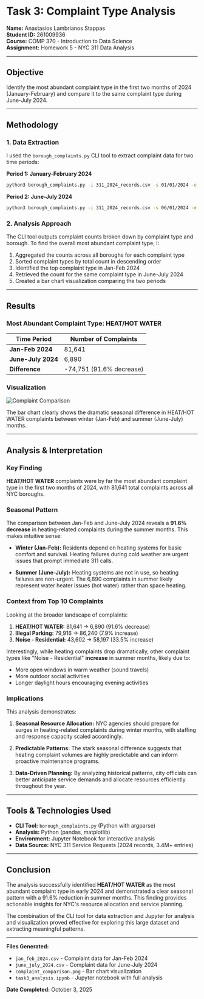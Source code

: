 # Task 3: Complaint Type Analysis

**Name:** Anastasios Lambrianos Stappas  
**Student ID:** 261009936  
**Course:** COMP 370 - Introduction to Data Science  
**Assignment:** Homework 5 - NYC 311 Data Analysis

---

## Objective

Identify the most abundant complaint type in the first two months of 2024 (January-February) and compare it to the same complaint type during June-July 2024.

---

## Methodology

### 1. Data Extraction

I used the `borough_complaints.py` CLI tool to extract complaint data for two time periods:

**Period 1: January-February 2024**
```bash
python3 borough_complaints.py -i 311_2024_records.csv -s 01/01/2024 -e 02/29/2024 -o jan_feb_2024.csv
```

**Period 2: June-July 2024**
```bash
python3 borough_complaints.py -i 311_2024_records.csv -s 06/01/2024 -e 07/31/2024 -o june_july_2024.csv
```

### 2. Analysis Approach

The CLI tool outputs complaint counts broken down by complaint type and borough. To find the overall most abundant complaint type, I:

1. Aggregated the counts across all boroughs for each complaint type
2. Sorted complaint types by total count in descending order
3. Identified the top complaint type in Jan-Feb 2024
4. Retrieved the count for the same complaint type in June-July 2024
5. Created a bar chart visualization comparing the two periods

---

## Results

### Most Abundant Complaint Type: **HEAT/HOT WATER**

| Time Period | Number of Complaints |
|-------------|---------------------|
| **Jan-Feb 2024** | 81,641 |
| **June-July 2024** | 6,890 |
| **Difference** | -74,751 (91.6% decrease) |

### Visualization

![Complaint Comparison](complaint_comparison.png)

The bar chart clearly shows the dramatic seasonal difference in HEAT/HOT WATER complaints between winter (Jan-Feb) and summer (June-July) months.

---

## Analysis & Interpretation

### Key Finding

**HEAT/HOT WATER** complaints were by far the most abundant complaint type in the first two months of 2024, with 81,641 total complaints across all NYC boroughs.

### Seasonal Pattern

The comparison between Jan-Feb and June-July 2024 reveals a **91.6% decrease** in heating-related complaints during the summer months. This makes intuitive sense:

- **Winter (Jan-Feb):** Residents depend on heating systems for basic comfort and survival. Heating failures during cold weather are urgent issues that prompt immediate 311 calls.

- **Summer (June-July):** Heating systems are not in use, so heating failures are non-urgent. The 6,890 complaints in summer likely represent water heater issues (hot water) rather than space heating.

### Context from Top 10 Complaints

Looking at the broader landscape of complaints:

1. **HEAT/HOT WATER:** 81,641 → 6,890 (91.6% decrease)
2. **Illegal Parking:** 79,916 → 86,240 (7.9% increase)
3. **Noise - Residential:** 43,602 → 58,197 (33.5% increase)

Interestingly, while heating complaints drop dramatically, other complaint types like "Noise - Residential" **increase** in summer months, likely due to:
- More open windows in warm weather (sound travels)
- More outdoor social activities
- Longer daylight hours encouraging evening activities

### Implications

This analysis demonstrates:

1. **Seasonal Resource Allocation:** NYC agencies should prepare for surges in heating-related complaints during winter months, with staffing and response capacity scaled accordingly.

2. **Predictable Patterns:** The stark seasonal difference suggests that heating complaint volumes are highly predictable and can inform proactive maintenance programs.

3. **Data-Driven Planning:** By analyzing historical patterns, city officials can better anticipate service demands and allocate resources efficiently throughout the year.

---

## Tools & Technologies Used

- **CLI Tool:** `borough_complaints.py` (Python with argparse)
- **Analysis:** Python (pandas, matplotlib)
- **Environment:** Jupyter Notebook for interactive analysis
- **Data Source:** NYC 311 Service Requests (2024 records, 3.4M+ entries)

---

## Conclusion

The analysis successfully identified **HEAT/HOT WATER** as the most abundant complaint type in early 2024 and demonstrated a clear seasonal pattern with a 91.6% reduction in summer months. This finding provides actionable insights for NYC's resource allocation and service planning.

The combination of the CLI tool for data extraction and Jupyter for analysis and visualization proved effective for exploring this large dataset and extracting meaningful patterns.

---

**Files Generated:**
- `jan_feb_2024.csv` - Complaint data for Jan-Feb 2024
- `june_july_2024.csv` - Complaint data for June-July 2024
- `complaint_comparison.png` - Bar chart visualization
- `task3_analysis.ipynb` - Jupyter notebook with full analysis

**Date Completed:** October 3, 2025

